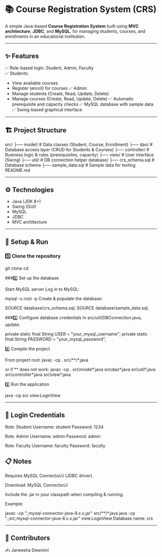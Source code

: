 # 📚 Course Registration System (CRS)

A simple Java-based **Course Registration System** built using **MVC architecture**, **JDBC**, and **MySQL**, for managing students, courses, and enrollments in an educational institution.

---

## ✨ Features
✅ Role-based login: Student, Admin, Faculty  
✅ Students:
- View available courses
- Register (enroll) for courses
✅ Admin:
- Manage students (Create, Read, Update, Delete)
- Manage courses (Create, Read, Update, Delete)
✅ Automatic prerequisite and capacity checks
✅ MySQL database with sample data
✅ Swing-based graphical interface

---

## 🏗️ Project Structure
src/
├── model/ # Data classes (Student, Course, Enrollment)
├── dao/ # Database access layer (CRUD for Students & Courses)
├── controller/ # Business logic & rules (prerequisites, capacity)
├── view/ # User interface (Swing)
├── util/ # DB connection helper
database/
├── crs_schema.sql # Database schema
├── sample_data.sql # Sample data for testing
README.md



---

## ⚙️ Technologies
- Java (JDK 8+)
- Swing (GUI)
- MySQL
- JDBC
- MVC architecture

---

## 🚀 Setup & Run

### 1️⃣ Clone the repository

git clone <your-repo-url>
cd <your-project-folder>



###2️⃣ Set up the database


Start MySQL server
Log in to MySQL:


mysql -u root -p
Create & populate the database:


SOURCE database/crs_schema.sql;
SOURCE database/sample_data.sql;


###3️⃣ Configure database credentials
In src/util/DBConnection.java, update:


private static final String USER = "your_mysql_username";
private static final String PASSWORD = "your_mysql_password";


4️⃣ Compile the project


From project root:
javac -cp . src/**/*.java

or if ** does not work:
javac -cp . src\model\*.java src\dao\*.java src\util\*.java src\controller\*.java src\view\*.java


5️⃣ Run the application

java -cp src view.LoginView

---


## 🔐 Login Credentials


Role: Student
Username: student
Password: 1234


Role: Admin
Username: admin
Password: admin


Role: Faculty
Username: faculty
Password: faculty


## 📋 Notes

Requires MySQL Connector/J (JDBC driver).

Download: MySQL Connector/J

Include the .jar in your classpath when compiling & running.



Example:

javac -cp ".;mysql-connector-java-8.x.x.jar" src/**/*.java
java -cp ".;src;mysql-connector-java-8.x.x.jar" view.LoginView
Database name: crs


---

## 🙌 Contributors
✍️ Janeesha Dewmini

